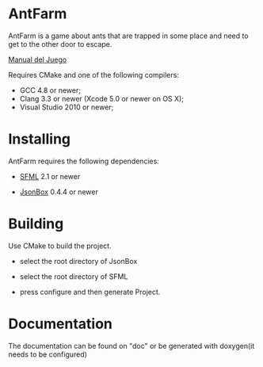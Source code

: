 # AntFarm #

AntFarm is a game about ants that are trapped in some place and need to get to the other door to escape.

[Manual del Juego](https://bitbucket.org/cristian_glez_m/antfarm/wiki/Manual%20de%20Juego)

Requires CMake and one of the following compilers:

* GCC 4.8 or newer;
* Clang 3.3 or newer (Xcode 5.0 or newer on OS X);
* Visual Studio 2010 or newer;

Installing
===

AntFarm requires the following dependencies:

* [SFML](http://sfml-dev.org) 2.1 or newer

* [JsonBox](https://github.com/anhero/JsonBox) 0.4.4 or newer


Building
===

Use CMake to build the project.

* select the root directory of JsonBox

* select the root directory of SFML

* press configure and then generate Project.


Documentation
===

The documentation can be found on "doc" or be generated with doxygen(it needs to be configured)